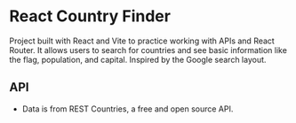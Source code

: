 # React Country Finder

Project built with React and Vite to practice working with APIs and React Router. It allows users to search for countries and see basic information like the flag, population, and capital. Inspired by the Google search layout.


## API

- Data is from REST Countries, a free and open source API.
